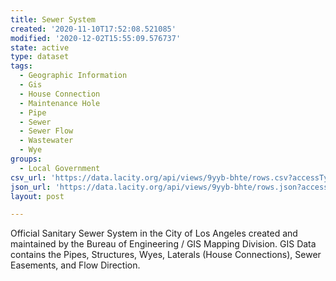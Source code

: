```yaml
---
title: Sewer System
created: '2020-11-10T17:52:08.521085'
modified: '2020-12-02T15:55:09.576737'
state: active
type: dataset
tags:
  - Geographic Information
  - Gis
  - House Connection
  - Maintenance Hole
  - Pipe
  - Sewer
  - Sewer Flow
  - Wastewater
  - Wye
groups:
  - Local Government
csv_url: 'https://data.lacity.org/api/views/9yyb-bhte/rows.csv?accessType=DOWNLOAD'
json_url: 'https://data.lacity.org/api/views/9yyb-bhte/rows.json?accessType=DOWNLOAD'
layout: post

---
```

Official Sanitary Sewer System in the City of Los Angeles created and maintained by the Bureau of Engineering / GIS Mapping Division. GIS Data contains the Pipes, Structures, Wyes, Laterals (House Connections), Sewer Easements, and Flow Direction.
